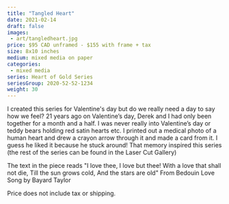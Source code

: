 ```yaml
---
title: "Tangled Heart"
date: 2021-02-14
draft: false
images:
 - art/tangledheart.jpg
price: $95 CAD unframed - $155 with frame + tax
size: 8x10 inches
medium: mixed media on paper
categories:
 - mixed media
series: Heart of Gold Series
seriesGroup: 2020-52-52-1234
weight: 30
---
```


I created this series for Valentine's day but do we really need a day to say how we feel? 21 years ago on Valentine’s day, Derek and I had only been together for a month and a half. I was never really into Valentine’s day or teddy bears holding red satin hearts etc. I printed out a medical photo of a human heart and drew a crayon arrow through it and made a card from it.  I guess he liked it because he stuck around!  That memory inspired this series (the rest of the series can be found in the Laser Cut Gallery)  

The text in the piece reads  "I love thee, I love but thee! With a love that shall not die, Till the sun grows cold, And the stars are old" From Bedouin Love Song by Bayard Taylor

 Price does not include tax or shipping.